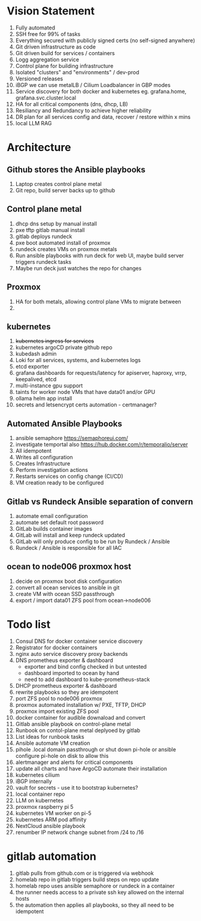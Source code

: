 # Vision Statement
1. Fully automated
1. SSH free for 99% of tasks
1. Everything secured with publicly signed certs (no self-signed anywhere)
1. Git driven infrastructure as code
1. Git driven build for services / containers
1. Logg aggregation service
1. Control plane for building infrastructure
1. Isolated "clusters" and "environments" / dev-prod
1. Versioned releases
1. iBGP we can use metalLB / Cilium Loadbalancer in GBP modes
1. Service discovery for both docker and kubernetes eg. grafana.home, grafana.svc.cluster.local
1. HA for all critical components (dns, dhcp, LB)
1. Resiliancy and Redundancy to achieve higher reliability
1. DR plan for all services config and data, recover / restore within x mins
1. local LLM RAG

# Architecture
## Github stores the Ansible playbooks
1. Laptop creates control plane metal
1. Git repo, build server backs up to github

## Control plane metal 
1. dhcp dns setup by manual install
1. pxe tftp gitlab manual install
1. gitlab deploys rundeck
1. pxe boot automated install of proxmox
1. rundeck creates VMs on proxmox metals
1. Run ansible playbooks with run deck for web UI, maybe build server triggers rundeck tasks
1. Maybe run deck just watches the repo for changes 

## Proxmox
1. HA for both metals, allowing control plane VMs to migrate between
1. 

## kubernetes
1. ~~kubernetes ingress for services~~
1. kubernetes argoCD private github repo
1. kubedash admin
1. Loki for all services, systems, and kubernetes logs
1. etcd exporter
1. grafana dashboards for requests/latency for apiserver, haproxy, vrrp, keepalived, etcd
1. multi-instance gpu support
1. taints for worker node VMs that have data01 and/or GPU
1. ollama helm app install
1. secrets and letsencrypt certs automation - certmanager?


## Automated Ansible Playbooks 
1. ansible semaphore https://semaphoreui.com/
1. investigate temportal also https://hub.docker.com/r/temporalio/server 
1. All idempotent 
1. Writes all configuration
1. Creates Infrastructure
1. Perform investigation actions
1. Restarts services on config change (CI/CD)
1. VM  creation ready to be configured


## Gitlab vs Rundeck Ansible separation of convern
1. automate email configuration
1. automate set default root password
1. GitLab builds container images
1. GitLab will install and keep rundeck updated
1. GitLab will only produce config to be run by Rundeck / Ansible
1. Rundeck / Ansible is responsible for all IAC

## ocean to node006 proxmox host
1. decide on proxmox boot disk configuration
1. convert all ocean services to ansible in git
1. create VM with ocean SSD passthrough
1. export / import data01 ZFS pool from ocean->node006

# Todo list 
1. Consul DNS for docker container service discovery
1. Registrator for docker containers
1. nginx auto service discovery proxy backends
1. DNS prometheus exporter & dashboard 
    - exporter and bind config checked in but untested
    - dashboard imported to ocean by hand
    - need to add dashboard to kube-prometheus-stack
1. DHCP prometheus exporter & dashboard
1. rewrite playbooks so they are idempotent 
1. port ZFS pool to node006 proxmox
1. proxmox automated installation w/ PXE, TFTP, DHCP
1. proxmox import existing ZFS pool
1. docker container for audible downaload and convert
1. Gitlab ansible playbook on control-plane metal
1. Runbook on contol-plane metal deplyoed by gitlab
1. List ideas for runbook tasks
1. Ansible automate VM creation
1. pihole .local domain passthrough or shut down pi-hole or ansible configure pi-hole on disk to allow this
1. alertmanager and alerts for critical components
1. update all charts and have ArgoCD automate their installation
1. kubernetes cilium
1. iBGP internally
1. vault for secrets - use it to bootstrap kubernetes?
1. local container repo
1. LLM on kubernetes
1. proxmox raspberry pi 5
1. kubernetes VM worker on pi-5
1. kubernetes ARM pod affinity
1. NextCloud ansible playbook
1. renumber IP network change subnet from /24 to /16


# gitlab automation
1. gitlab pulls from github.com or is triggered via webhook
1. homelab repo in gitlab triggers build steps on repo update
1. homelab repo uses ansible semaphore or rundeck in a container
1. the runner needs access to a private ssh key allowed on the internal hosts
1. the automation then applies all playbooks, so they all need to be idempotent
